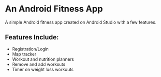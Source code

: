 # An Android Fitness App

A simple Android fitness app created on Android Studio with a few features.

## Features Include:

- Registration/Login
- Map tracker
- Workout and nutrition planners
- Remove and add workouts
- Timer on weight loss workouts

